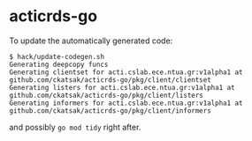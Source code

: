 # acticrds-go

To update the automatically generated code:

```console
$ hack/update-codegen.sh
Generating deepcopy funcs
Generating clientset for acti.cslab.ece.ntua.gr:v1alpha1 at github.com/ckatsak/acticrds-go/pkg/client/clientset
Generating listers for acti.cslab.ece.ntua.gr:v1alpha1 at github.com/ckatsak/acticrds-go/pkg/client/listers
Generating informers for acti.cslab.ece.ntua.gr:v1alpha1 at github.com/ckatsak/acticrds-go/pkg/client/informers
```

and possibly `go mod tidy` right after.
